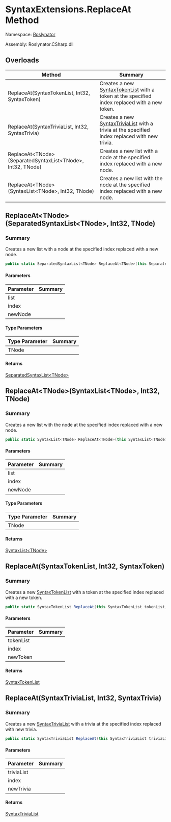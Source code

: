 # SyntaxExtensions\.ReplaceAt Method

Namespace: [Roslynator](../../README.md)

Assembly: Roslynator\.CSharp\.dll

## Overloads

| Method | Summary |
| ------ | ------- |
| ReplaceAt\(SyntaxTokenList, Int32, SyntaxToken\) | Creates a new [SyntaxTokenList](https://docs.microsoft.com/en-us/dotnet/api/microsoft.codeanalysis.syntaxtokenlist) with a token at the specified index replaced with a new token\. |
| ReplaceAt\(SyntaxTriviaList, Int32, SyntaxTrivia\) | Creates a new [SyntaxTriviaList](https://docs.microsoft.com/en-us/dotnet/api/microsoft.codeanalysis.syntaxtrivialist) with a trivia at the specified index replaced with new trivia\. |
| ReplaceAt\<TNode>\(SeparatedSyntaxList\<TNode>, Int32, TNode\) | Creates a new list with a node at the specified index replaced with a new node\. |
| ReplaceAt\<TNode>\(SyntaxList\<TNode>, Int32, TNode\) | Creates a new list with the node at the specified index replaced with a new node\. |

## ReplaceAt\<TNode>\(SeparatedSyntaxList\<TNode>, Int32, TNode\)

### Summary

Creates a new list with a node at the specified index replaced with a new node\.

```csharp
public static SeparatedSyntaxList<TNode> ReplaceAt<TNode>(this SeparatedSyntaxList<TNode> list, int index, TNode newNode) where TNode : SyntaxNode
```

#### Parameters

| Parameter | Summary |
| --------- | ------- |
| list | |
| index | |
| newNode | |

#### Type Parameters

| Type Parameter | Summary |
| -------------- | ------- |
| TNode | |

#### Returns

[SeparatedSyntaxList\<TNode>](https://docs.microsoft.com/en-us/dotnet/api/microsoft.codeanalysis.separatedsyntaxlist-1)




## ReplaceAt\<TNode>\(SyntaxList\<TNode>, Int32, TNode\)

### Summary

Creates a new list with the node at the specified index replaced with a new node\.

```csharp
public static SyntaxList<TNode> ReplaceAt<TNode>(this SyntaxList<TNode> list, int index, TNode newNode) where TNode : SyntaxNode
```

#### Parameters

| Parameter | Summary |
| --------- | ------- |
| list | |
| index | |
| newNode | |

#### Type Parameters

| Type Parameter | Summary |
| -------------- | ------- |
| TNode | |

#### Returns

[SyntaxList\<TNode>](https://docs.microsoft.com/en-us/dotnet/api/microsoft.codeanalysis.syntaxlist-1)




## ReplaceAt\(SyntaxTokenList, Int32, SyntaxToken\)

### Summary

Creates a new [SyntaxTokenList](https://docs.microsoft.com/en-us/dotnet/api/microsoft.codeanalysis.syntaxtokenlist) with a token at the specified index replaced with a new token\.

```csharp
public static SyntaxTokenList ReplaceAt(this SyntaxTokenList tokenList, int index, SyntaxToken newToken)
```

#### Parameters

| Parameter | Summary |
| --------- | ------- |
| tokenList | |
| index | |
| newToken | |

#### Returns

[SyntaxTokenList](https://docs.microsoft.com/en-us/dotnet/api/microsoft.codeanalysis.syntaxtokenlist)




## ReplaceAt\(SyntaxTriviaList, Int32, SyntaxTrivia\)

### Summary

Creates a new [SyntaxTriviaList](https://docs.microsoft.com/en-us/dotnet/api/microsoft.codeanalysis.syntaxtrivialist) with a trivia at the specified index replaced with new trivia\.

```csharp
public static SyntaxTriviaList ReplaceAt(this SyntaxTriviaList triviaList, int index, SyntaxTrivia newTrivia)
```

#### Parameters

| Parameter | Summary |
| --------- | ------- |
| triviaList | |
| index | |
| newTrivia | |

#### Returns

[SyntaxTriviaList](https://docs.microsoft.com/en-us/dotnet/api/microsoft.codeanalysis.syntaxtrivialist)




